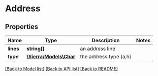 # Address

## Properties
Name | Type | Description | Notes
------------ | ------------- | ------------- | -------------
**lines** | **string[]** | an address line | 
**type** | [**\Sierra\Models\Char**](Char.md) | the address type (a,h) | 

[[Back to Model list]](../README.md#documentation-for-models) [[Back to API list]](../README.md#documentation-for-api-endpoints) [[Back to README]](../README.md)


